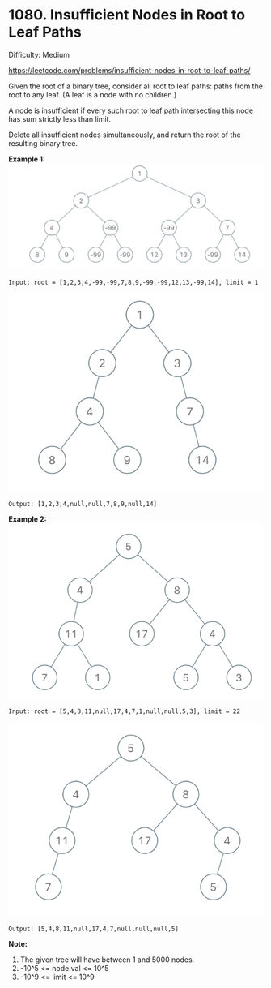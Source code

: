 # 1080. Insufficient Nodes in Root to Leaf Paths

Difficulty: Medium

https://leetcode.com/problems/insufficient-nodes-in-root-to-leaf-paths/

Given the root of a binary tree, consider all root to leaf paths: paths from the root to any leaf.  (A leaf is a node with no children.)

A node is insufficient if every such root to leaf path intersecting this node has sum strictly less than limit.

Delete all insufficient nodes simultaneously, and return the root of the resulting binary tree.

**Example 1:**  
![ex1](insufficient-1.png)
```
Input: root = [1,2,3,4,-99,-99,7,8,9,-99,-99,12,13,-99,14], limit = 1
```
![ex1](insufficient-2.png)
```
Output: [1,2,3,4,null,null,7,8,9,null,14]
```

**Example 2:**  
![ex1](insufficient-3.png)
```
Input: root = [5,4,8,11,null,17,4,7,1,null,null,5,3], limit = 22
```
![ex1](insufficient-4.png)
```
Output: [5,4,8,11,null,17,4,7,null,null,null,5]
```

**Note:**

1. The given tree will have between 1 and 5000 nodes.
2. -10^5 <= node.val <= 10^5
3. -10^9 <= limit <= 10^9
